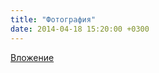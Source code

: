 ```yaml
---
title: "Фотография"
date: 2014-04-18 15:20:00 +0300
---
```



[Вложение](https://vk.com/photo37791457_327039123)
